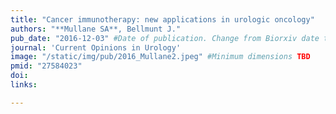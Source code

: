 ```yaml
---
title: "Cancer immunotherapy: new applications in urologic oncology"
authors: "**Mullane SA**, Bellmunt J."
pub_date: "2016-12-03" #Date of publication. Change from Biorxiv date to Journal date once accepted
journal: 'Current Opinions in Urology'
image: "/static/img/pub/2016_Mullane2.jpeg" #Minimum dimensions TBD
pmid: "27584023"
doi: 
links:

---
```

